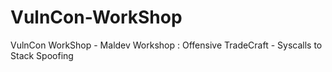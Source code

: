 # VulnCon-WorkShop
VulnCon WorkShop - Maldev Workshop : Offensive TradeCraft - Syscalls to Stack Spoofing
